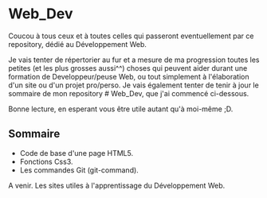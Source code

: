# Web_Dev

Coucou à tous ceux et à toutes celles qui passeront eventuellement par ce repository, 
dédié au Développement Web.

Je vais tenter de répertorier au fur et a mesure de ma progression toutes les petites (et les plus grosses aussi^^) choses qui peuvent aider durant une formation de Developpeur/peuse Web, ou tout simplement à l'élaboration d'un site ou d'un projet pro/perso.
Je vais également tenter de tenir à jour le sommaire de mon repository # Web_Dev, que j'ai commencé ci-dessous.

Bonne lecture, en esperant vous être utile autant qu'à moi-même ;D.


## Sommaire

- Code de base d'une page HTML5.
- Fonctions Css3.
- Les commandes Git (git-command).

A venir.
Les sites utiles à l'apprentissage du Développement Web.
